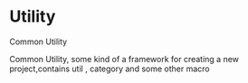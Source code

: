 # Utility
Common Utility

Common Utility, some kind of a framework for creating a new project,contains util , category and some other macro
